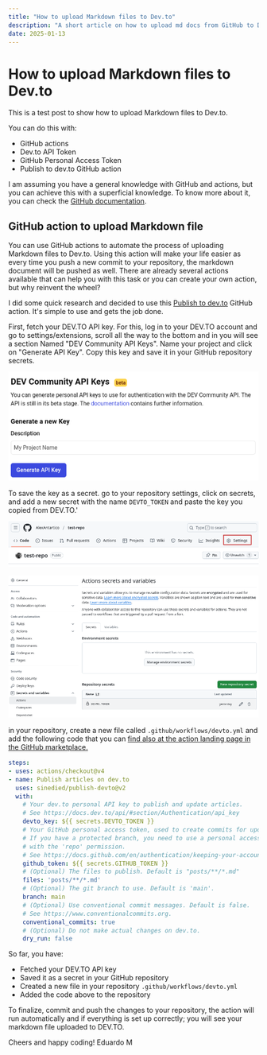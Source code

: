 ```yaml
---
title: "How to upload Markdown files to Dev.to"
description: "A short article on how to upload md docs from GitHub to Dev.to"
date: 2025-01-13
---
```


# How to upload Markdown files to Dev.to

This is a test post to show how to upload Markdown files to Dev.to.

You can do this with:
- GitHub actions
- Dev.to API Token
- GitHub Personal Access Token
- Publish to dev.to GitHub action

I am assuming you have a general knowledge with GitHub and actions, but you can achieve this with a superficial knowledge. To know more about it, you can check the [GitHub documentation](https://docs.github.com/en/actions).

## GitHub action to upload Markdown file

You can use GitHub actions to automate the process of uploading Markdown files to Dev.to. Using this action will make your life easier as every time you push a new commit to your repository, the markdown document will be pushed as well. There are already several actions available that can help you with this task or you can create your own action, but why reinvent the wheel?

I did some quick research and decided to use this [Publish to dev.to](https://github.com/marketplace/actions/publish-to-dev-to) GitHub action. It's simple to use and gets the job done.

First, fetch your DEV.TO API key. For this, log in to your DEV.TO account and go to settings/extensions, scroll all the way to the bottom and in you will see a section Named "DEV Community API Keys". Name your project and click on "Generate API Key". Copy this key and save it in your GitHub repository secrets.

![Dev.to API Key](./Screenshot-2025-01-13-3.png)

To save the key as a secret. go to your repository settings, click on secrets, and add a new secret with the name `DEVTO_TOKEN` and paste the key you copied from DEV.TO.'

![Repository Settings](./Screenshot-2025-01-13.png)

![Add Secret](./Screenshot-2025-01-13-2.png)

in your repository, create a new file called `.github/workflows/devto.yml` and add the following code that you can [find also at the action landing page in the GitHub marketplace.](https://github.com/marketplace/actions/publish-to-dev-to)

```yaml
steps:
- uses: actions/checkout@v4
- name: Publish articles on dev.to
  uses: sinedied/publish-devto@v2
  with:
    # Your dev.to personal API key to publish and update articles.
    # See https://docs.dev.to/api/#section/Authentication/api_key
    devto_key: ${{ secrets.DEVTO_TOKEN }}
    # Your GitHub personal access token, used to create commits for updated files.
    # If you have a protected branch, you need to use a personal access token
    # with the 'repo' permission.
    # See https://docs.github.com/en/authentication/keeping-your-account-and-data-secure/creating-a-personal-access-token
    github_token: ${{ secrets.GITHUB_TOKEN }}
    # (Optional) The files to publish. Default is "posts/**/*.md"
    files: 'posts/**/*.md'
    # (Optional) The git branch to use. Default is 'main'.
    branch: main
    # (Optional) Use conventional commit messages. Default is false.
    # See https://www.conventionalcommits.org.
    conventional_commits: true
    # (Optional) Do not make actual changes on dev.to.
    dry_run: false
```

So far, you have:
- Fetched your DEV.TO API key
- Saved it as a secret in your GitHub repository
- Created a new file in your repository `.github/workflows/devto.yml`
- Added the code above to the repository

To finalize, commit and push the changes to your repository, the action will run automatically and if everything is set up correctly; you will see your markdown file uploaded to DEV.TO.

Cheers and happy coding!
Eduardo M
